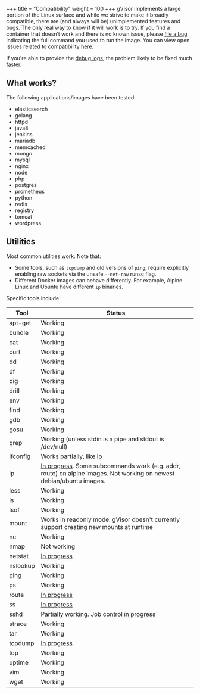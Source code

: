+++
title = "Compatibility"
weight = 100
+++
gVisor implements a large portion of the Linux surface and while we strive to
make it broadly compatible, there are (and always will be) unimplemented
features and bugs. The only real way to know if it will work is to try. If you
find a container that doesn’t work and there is no known issue, please [file a
bug][bug] indicating the full command you used to run the image. You can view
open issues related to compatibility [here][issues].

If you're able to provide the [debug logs](../debugging/), the
problem likely to be fixed much faster.

## What works?

The following applications/images have been tested:

*   elasticsearch
*   golang
*   httpd
*   java8
*   jenkins
*   mariadb
*   memcached
*   mongo
*   mysql
*   nginx
*   node
*   php
*   postgres
*   prometheus
*   python
*   redis
*   registry
*   tomcat
*   wordpress

## Utilities

Most common utilities work. Note that:

* Some tools, such as `tcpdump` and old versions of `ping`, require explicitly
  enabling raw sockets via the unsafe `--net-raw` runsc flag.
* Different Docker images can behave differently. For example, Alpine Linux and
  Ubuntu have different `ip` binaries.

 Specific tools include:

| Tool     | Status                                                                                    |
| ---      | ---                                                                                       |
| apt-get  | Working |
| bundle   | Working |
| cat      | Working |
| curl     | Working |
| dd       | Working |
| df       | Working |
| dig      | Working |
| drill    | Working |
| env      | Working |
| find     | Working |
| gdb      | Working |
| gosu     | Working |
| grep     | Working (unless stdin is a pipe and stdout is /dev/null) |
| ifconfig | Works partially, like ip |
| ip       | [In progress](https://github.com/google/gvisor/issues/769). Some subcommands work (e.g. addr, route) on alpine images. Not working on newest debian/ubuntu images. |
| less     | Working |
| ls       | Working |
| lsof     | Working |
| mount    | Works in readonly mode. gVisor doesn't currently support creating new mounts at runtime |
| nc       | Working |
| nmap     | Not working |
| netstat  | [In progress](https://github.com/google/gvisor/issues/506) |
| nslookup | Working |
| ping     | Working |
| ps       | Working |
| route    | [In progress](https://github.com/google/gvisor/issues/764) |
| ss       | [In progress](https://github.com/google/gvisor/issues/506) |
| sshd     | Partially working. Job control [in progress](https://github.com/google/gvisor/issues/154) |
| strace   | Working |
| tar      | Working |
| tcpdump  | [In progress](https://github.com/google/gvisor/issues/173) |
| top      | Working |
| uptime   | Working |
| vim      | Working |
| wget     | Working |

[bug]: https://github.com/google/gvisor/issues/new?title=Compatibility%20Issue:
[issues]: https://github.com/google/gvisor/issues?q=is%3Aissue+is%3Aopen+label%3A%22area%3A+compatibility%22
